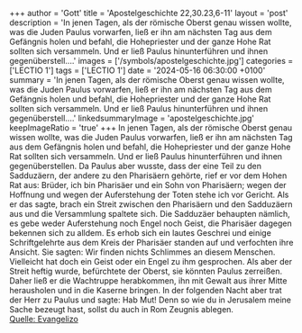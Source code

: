 +++
author = 'Gott'
title = 'Apostelgeschichte 22,30.23,6-11'
layout = 'post'
description = 'In jenen Tagen, als der römische Oberst genau wissen wollte, was die Juden Paulus vorwarfen, ließ er ihn am nächsten Tag aus dem Gefängnis holen und befahl, die Hohepriester und der ganze Hohe Rat sollten sich versammeln. Und er ließ Paulus hinunterführen und ihnen gegenüberstell....'
images = ['/symbols/apostelgeschichte.jpg']
categories = ['LECTIO 1']
tags = ['LECTIO 1']
date = '2024-05-16 06:30:00 +0100'
summary = 'In jenen Tagen, als der römische Oberst genau wissen wollte, was die Juden Paulus vorwarfen, ließ er ihn am nächsten Tag aus dem Gefängnis holen und befahl, die Hohepriester und der ganze Hohe Rat sollten sich versammeln. Und er ließ Paulus hinunterführen und ihnen gegenüberstell....'
linkedsummaryImage = 'apostelgeschichte.jpg'
keepImageRatio = 'true'
+++
In jenen Tagen, als der römische Oberst genau wissen wollte, was die Juden Paulus vorwarfen, ließ er ihn am nächsten Tag aus dem Gefängnis holen und befahl, die Hohepriester und der ganze Hohe Rat sollten sich versammeln. Und er ließ Paulus hinunterführen und ihnen gegenüberstellen.<!--more-->
Da Paulus aber wusste, dass der eine Teil zu den Sadduzäern, der andere zu den Pharisäern gehörte, rief er vor dem Hohen Rat aus: Brüder, ich bin Pharisäer und ein Sohn von Pharisäern; wegen der Hoffnung und wegen der Auferstehung der Toten stehe ich vor Gericht.
Als er das sagte, brach ein Streit zwischen den Pharisäern und den Sadduzäern aus und die Versammlung spaltete sich.
Die Sadduzäer behaupten nämlich, es gebe weder Auferstehung noch Engel noch Geist, die Pharisäer dagegen bekennen sich zu alldem.
Es erhob sich ein lautes Geschrei und einige Schriftgelehrte aus dem Kreis der Pharisäer standen auf und verfochten ihre Ansicht. Sie sagten: Wir finden nichts Schlimmes an diesem Menschen. Vielleicht hat doch ein Geist oder ein Engel zu ihm gesprochen.
Als aber der Streit heftig wurde, befürchtete der Oberst, sie könnten Paulus zerreißen. Daher ließ er die Wachtruppe herabkommen, ihn mit Gewalt aus ihrer Mitte herausholen und in die Kaserne bringen.
In der folgenden Nacht aber trat der Herr zu Paulus und sagte: Hab Mut! Denn so wie du in Jerusalem meine Sache bezeugt hast, sollst du auch in Rom Zeugnis ablegen.<br> [Quelle: Evangelizo](https://evangeliumtagfuertag.org/DE/gospel)